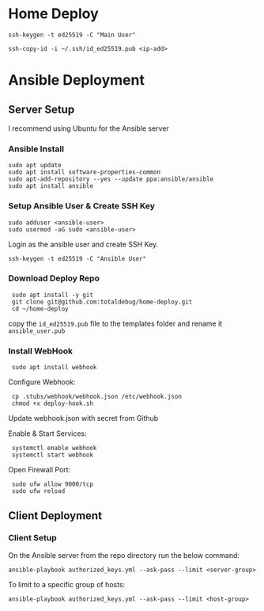 # Home Deploy


`ssh-keygen -t ed25519 -C "Main User"`

`ssh-copy-id -i ~/.ssh/id_ed25519.pub <ip-add>`


# Ansible Deployment

## Server Setup
I recommend using Ubuntu for the Ansible server


### Ansible Install

```
sudo apt update
sudo apt install software-properties-common
sudo apt-add-repository --yes --update ppa:ansible/ansible
sudo apt install ansible
```

### Setup Ansible User & Create SSH Key

```
sudo adduser <ansible-user>
sudo usermod -aG sudo <ansible-user>
```

Login as the ansible user and create SSH Key.

```
ssh-keygen -t ed25519 -C "Ansible User"
```

### Download Deploy Repo

```
 sudo apt install -y git
 git clone git@github.com:totaldebug/home-deploy.git
 cd ~/home-deploy
```

copy the `id_ed25519.pub` file to the templates folder and rename it `ansible_user.pub`

### Install WebHook

```
 sudo apt install webhook
```

Configure Webhook:

```
 cp .stubs/webhook/webhook.json /etc/webhook.json
 chmod +x deploy-hook.sh
```

Update webhook.json with secret from Github

Enable & Start Services:

```
 systemctl enable webhook
 systemctl start webhook
```

Open Firewall Port:

```
 sudo ufw allow 9000/tcp
 sudo ufw reload
```

## Client Deployment

### Client Setup

On the Ansible server from the repo directory run the below command:
```
ansible-playbook authorized_keys.yml --ask-pass --limit <server-group>
```

To limit to a specific group of hosts:
```
ansible-playbook authorized_keys.yml --ask-pass --limit <host-group>
```
